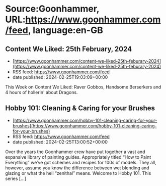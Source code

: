 # Source:Goonhammer, URL:https://www.goonhammer.com/feed, language:en-GB

## Content We Liked: 25th February, 2024
 - [https://www.goonhammer.com/content-we-liked-25th-feburary-2024](https://www.goonhammer.com/content-we-liked-25th-feburary-2024)
 - RSS feed: https://www.goonhammer.com/feed
 - date published: 2024-02-25T19:03:09+00:00

This Week on Content We Liked: Raver Gobbos, Handsome Berserkers and 4 hours of hollerin' about Dragons.

## Hobby 101: Cleaning & Caring for your Brushes
 - [https://www.goonhammer.com/hobby-101-cleaning-caring-for-your-brushes](https://www.goonhammer.com/hobby-101-cleaning-caring-for-your-brushes)
 - RSS feed: https://www.goonhammer.com/feed
 - date published: 2024-02-25T13:00:52+00:00

Over the years the Goonhammer crew have put together a vast and expansive library of painting guides. Appropriately titled “How to Paint Everything” we’ve got schemes and recipes for 100s of models. They all, however, assume you know the difference between wet blending and glazing or what the hell “zenithal” means. Welcome to Hobby 101. This series [&#8230;]

